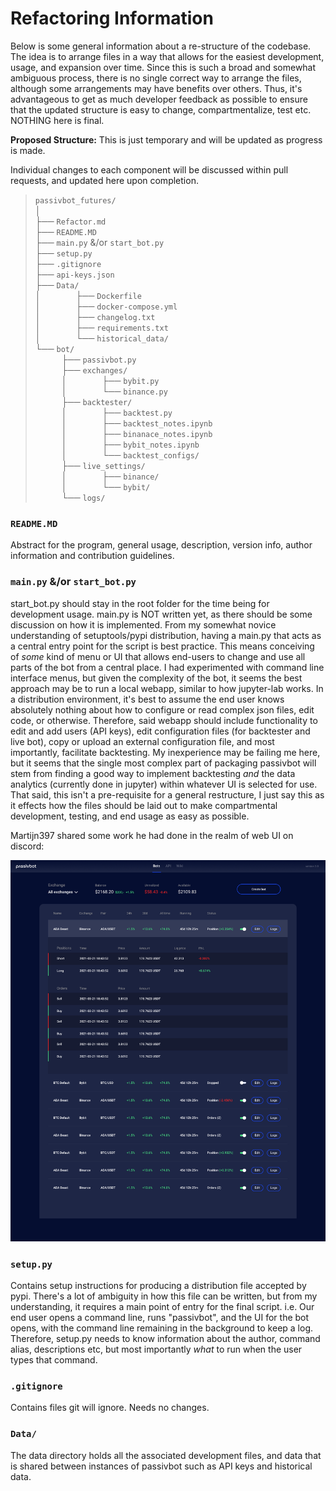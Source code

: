 # Refactoring Information

Below is some general information about a re-structure of the codebase.
The idea is to arrange files in a way that allows for the easiest development, usage, and expansion over time.
Since this is such a broad and somewhat ambiguous process, there is no single correct way to arrange the files, although some arrangements may have benefits over others.
Thus, it's advantageous to get as much developer feedback as possible to ensure that the updated structure is easy to change, compartmentalize, test etc.
NOTHING here is final.

**Proposed Structure:** This is just temporary and will be updated as progress is made.

Individual changes to each component will be discussed within pull requests, and updated here upon completion.

> `passivbot_futures/`  
> │  
> ├── `Refactor.md`    
> ├── `README.MD`  
> ├── `main.py` &/or `start_bot.py`  
> ├── `setup.py`  
> ├── `.gitignore`  
> ├── `api-keys.json`  
> ├── `Data/`  
> │    ├── `Dockerfile`  
> │    ├── `docker-compose.yml`  
> │    ├── `changelog.txt`  
> │    ├── `requirements.txt`  
> │    └── `historical_data/`  
> └── `bot/`  
>    ├── `passivbot.py`  
>    ├── `exchanges/`  
>    │    ├── `bybit.py`  
>    │    └── `binance.py`  
>    ├── `backtester/`  
>    │    ├── `backtest.py`  
>    │    ├── `backtest_notes.ipynb`  
>    │    ├── `binanace_notes.ipynb`  
>    │    ├── `bybit_notes.ipynb`  
>    │    └── `backtest_configs/`  
>    ├── `live_settings/`  
>    │    ├── `binance/`  
>    │    └── `bybit/`  
>    └── `logs/`  


### `README.MD`  

Abstract for the program, general usage, description, version info, author information and contribution guidelines.

### `main.py` &/or `start_bot.py`  

start_bot.py should stay in the root folder for the time being for development usage.
main.py is NOT written yet, as there should be some discussion on how it is implemented.
From my somewhat novice understanding of setuptools/pypi distribution, having a main.py that acts as a central entry point for the script is best practice.
This means conceiving of *some* kind of menu or UI that allows end-users to change and use all parts of the bot from a central place.
I had experimented with command line interface menus, but given the complexity of the bot, it seems the best approach may be to run a local webapp, similar to how jupyter-lab works.
In a distribution environment, it's best to assume the end user knows absolutely nothing about how to configure or read complex json files, edit code, or otherwise.
Therefore, said webapp should include functionality to edit and add users (API keys), edit configuration files (for backtester and live bot), copy or upload an external configuration file,
and most importantly, facilitate backtesting. My inexperience may be failing me here, but it seems that the single most complex part of packaging passivbot will stem from finding a good way to implement
backtesting *and* the data analytics (currently done in jupyter) within whatever UI is selected for use. That said, this isn't a pre-requisite for a general restructure,
I just say this as it effects how the files should be laid out to make compartmental development, testing, and end usage as easy as possible.  

Martijn397 shared some work he had done in the realm of web UI on discord:  

![@martijn397](Data/img/passivUI.png)

### `setup.py`  

Contains setup instructions for producing a distribution file accepted by pypi. There's a lot of ambiguity in how this file can be written, but from my understanding, it requires a main point of entry for the final script.
i.e. Our end user opens a command line, runs "passivbot", and the UI for the bot opens, with the command line remaining in the background to keep a log.
Therefore, setup.py needs to know information about the author, command alias, descriptions etc, but most importantly *what* to run when the user types that command.

### `.gitignore`  

Contains files git will ignore. Needs no changes.  

### `Data/`  

The data directory holds all the associated development files, and data that is shared between instances of passivbot such as API keys and historical data.

